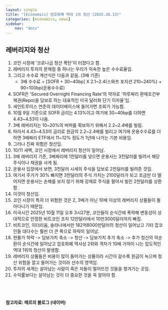 ```yaml
---
layout: single
title: "[Economics] 암호화폐 역대 1위 청산 (2025.10.13)"
categories: [economics, news]
sidebar:
    nav: "docs"
---
```


## 레버리지와 청산
1. 코인 시장에 '코로나급 청산 폭탄'이 터졌다고 함.
1. 레버리지 투자의 문제점 중 하나는 우리가 익숙한 높은 수수료율임.
1. 그리고 수수료 계산식은 다음과 같음. (3배 기준)
    - 3배 수수료 = [SOFR + 30~40bp] X 2.1~2.4(스와프 포지션 210~240%) + 90~100bp(운용수수료)
1. SOFR은 'Secured Overnight Financing Rate'의 약자로 '하루짜리 환매조건부 채권(Repo)을 담보로 하는 대표적인 미국 달러화 단기 이자율'임.
1. 세인트루이스 연준의 데이터베이스에 들어가면 조회가 가능함.
1. 10월 9일 기준으로 SOFR 금리는 4.13%이고 여기에 30~40bp를 더하면 4.43~4.53이 나옴.
1. 3배 레버리지는 10~20%의 버퍼를 확보하기 위해서 2.2~2.4배를 빌림.
1. 따라서 4.43~4.53의 금리로 원금의 2.2~2.4배를 빌리고 여기에 운용수수료를 더하면 3배짜리 ETF에서 11~12% 정도가 1년에 나가는 기본 비용임.
1. 그러나 진짜 위험은 청산임.
1. 10/11 새벽, 코인 시장에서 레버리지 청산이 일어남.
1. 3배 레버리지 기준, 3배짜리에 1천달러를 넣으면 운용사는 3천달러를 빌려서 해당 주식이나 채권을 사게 됨.
1. 운용사 입장에서 보면, 3천달러 시세의 주식을 담보로 2천달러를 빌려준 것임.
1. 여기서 주가가 30% 빠지면 3천달러의 주식 가치는 2100달러가 되고 조금만 더 떨어지면 운용사는 손해를 보지 않기 위해 강제로 주식을 팔아서 빌린 2천달러를 상환함.
1. 이것이 청산임.
1. 코인 시장이 특히 더 위험한 것은 2, 3배가 아닌 10배 이상의 레버리지 상품들이 돌아다니기 때문임.
1. 미국시간 2025년 10월 11일 오후 3시27분, 코인들이 순식간에 폭락해 변동성이 상대적으로 안정한 비트코인 조차 12만달러에서 10만3000달러까지 빠짐.
1. 비트코인, 이더리움, 솔라나에서만 182억8000만달러의 청산이 일어났고 기타 잡코인들 대다수는 훨씬 더 큰 폭으로 하락이 일어남.
1. 현물가 하락 -> 담보가치 축소 -> 청산 -> 담보가치 추가 축소 -> 추가 청산의 악순환이 순식간에 일어났고 암호화폐 역사상 2위와 격차가 10배 가까이 나는 압도적인 역대 1위의 청산이 발생함.
1. 레버리지 상품들은 비용이 많이 들어가는 상품이라 시간이 갈수록 원금이 녹으며 청산 위험을 깔고 들어가는 것이라 선수의 영역임.
1. 투자의 세계는 살아남는 사람이 죽은 자들이 떨어뜨린 것들을 챙겨가는 곳임.
1. 수익률보다는 살아남는 것이 더 중요한 것을 꼭 알아야 함.



<br/>
<br/>

#### 참고자료: 메르의 블로그 (네이버)
